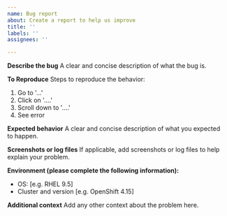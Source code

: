 ```yaml
---
name: Bug report
about: Create a report to help us improve
title: ''
labels: ''
assignees: ''

---
```


**Describe the bug**
A clear and concise description of what the bug is.

**To Reproduce**
Steps to reproduce the behavior:
1. Go to '...'
2. Click on '....'
3. Scroll down to '....'
4. See error

**Expected behavior**
A clear and concise description of what you expected to happen.

**Screenshots or log files**
If applicable, add screenshots or log files to help explain your problem.

**Environment (please complete the following information):**
 - OS: [e.g. RHEL 9.5]
 - Cluster and version [e.g. OpenShift 4.15]

**Additional context**
Add any other context about the problem here.
